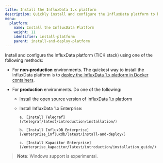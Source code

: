 ```yaml
---
title: Install the InfluxData 1.x platform
description: Quickly install and configure the InfluxData platform to begin exploring time series data
menu:
  platform:
    name: Install the InfluxData Platform
    weight: 11
    identifier: install-platform
    parent: install-and-deploy-platform
---
```


Install and configure the InfluxData platform (TICK stack) using one of the following methods:

- For **non-production** environments. The quickest way to install the InfluxData platform is to [deploy the InfluxData 1.x platform in Docker containers](/platform/install-and-deploy/deploying/sandbox-install).
- For **production** environments. Do one of the following:

  - [Install the open source version of InfluxData 1.x platform](/platform/install-and-deploy/install/oss-install)
  - Install InfluxData 1.x Enterprise:

        a. [Install Telegraf](/telegraf/latest/introduction/installation/)

        b. [Install InfluxDB Enterprise](/enterprise_influxdb/latest/install-and-deploy/)
        
        c. [Install Kapacitor Enterprise](/enterprise_kapacitor/latest/introduction/installation_guide/)

> **Note:** Windows support is experimental.